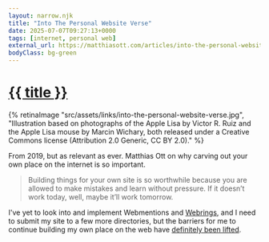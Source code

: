 ```yaml
---
layout: narrow.njk
title: "Into The Personal Website Verse"
date: 2025-07-07T09:27:13+0000
tags: [internet, personal web]
external_url: https://matthiasott.com/articles/into-the-personal-website-verse?ref=daniel.pizza
bodyClass: bg-green
---
```


<h1><a href="{{ external_url }}">{{ title }}</a></h1>

{% retinaImage "src/assets/links/into-the-personal-website-verse.jpg", "Illustration based on photographs of the Apple Lisa by Victor R. Ruiz and the Apple Lisa mouse by Marcin Wichary, both released under a Creative Commons license (Attribution 2.0 Generic, CC BY 2.0)." %}

From 2019, but as relevant as ever. Matthias Ott on why carving out your own place on the internet is so important. 

> Building things for your own site is so worthwhile because you are allowed to make mistakes and learn without pressure. If it doesn’t work today, well, maybe it’ll work tomorrow.

I've yet to look into and implement Webmentions and [Webrings](https://indieweb.org/?ref=daniel.pizza "IndieWeb"), and I need to submit my site to a few more directories, but the barriers for me to continue building my own place on the web have [definitely been lifted](/journal/building-home-web-ii "My post accompanying the launch of this website").